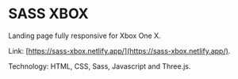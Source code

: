 # SASS XBOX

Landing page fully responsive for Xbox One X.

Link: [https://sass-xbox.netlify.app/](https://sass-xbox.netlify.app/).

Technology: HTML, CSS, Sass, Javascript and Three.js.
